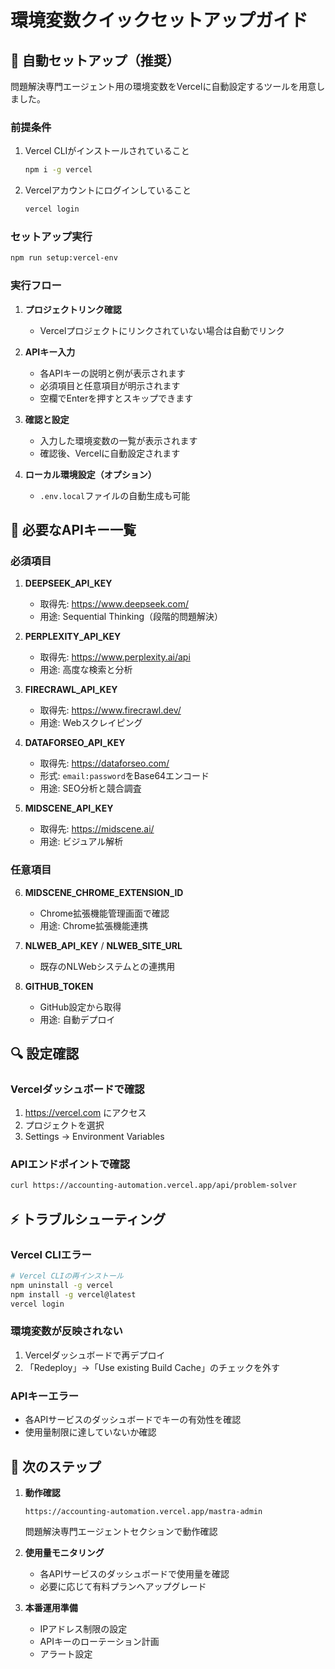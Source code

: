 # 環境変数クイックセットアップガイド

## 🚀 自動セットアップ（推奨）

問題解決専門エージェント用の環境変数をVercelに自動設定するツールを用意しました。

### 前提条件

1. Vercel CLIがインストールされていること
   ```bash
   npm i -g vercel
   ```

2. Vercelアカウントにログインしていること
   ```bash
   vercel login
   ```

### セットアップ実行

```bash
npm run setup:vercel-env
```

### 実行フロー

1. **プロジェクトリンク確認**
   - Vercelプロジェクトにリンクされていない場合は自動でリンク

2. **APIキー入力**
   - 各APIキーの説明と例が表示されます
   - 必須項目と任意項目が明示されます
   - 空欄でEnterを押すとスキップできます

3. **確認と設定**
   - 入力した環境変数の一覧が表示されます
   - 確認後、Vercelに自動設定されます

4. **ローカル環境設定（オプション）**
   - `.env.local`ファイルの自動生成も可能

## 📝 必要なAPIキー一覧

### 必須項目

1. **DEEPSEEK_API_KEY**
   - 取得先: https://www.deepseek.com/
   - 用途: Sequential Thinking（段階的問題解決）

2. **PERPLEXITY_API_KEY**
   - 取得先: https://www.perplexity.ai/api
   - 用途: 高度な検索と分析

3. **FIRECRAWL_API_KEY**
   - 取得先: https://www.firecrawl.dev/
   - 用途: Webスクレイピング

4. **DATAFORSEO_API_KEY**
   - 取得先: https://dataforseo.com/
   - 形式: `email:password`をBase64エンコード
   - 用途: SEO分析と競合調査

5. **MIDSCENE_API_KEY**
   - 取得先: https://midscene.ai/
   - 用途: ビジュアル解析

### 任意項目

6. **MIDSCENE_CHROME_EXTENSION_ID**
   - Chrome拡張機能管理画面で確認
   - 用途: Chrome拡張機能連携

7. **NLWEB_API_KEY** / **NLWEB_SITE_URL**
   - 既存のNLWebシステムとの連携用

8. **GITHUB_TOKEN**
   - GitHub設定から取得
   - 用途: 自動デプロイ

## 🔍 設定確認

### Vercelダッシュボードで確認
1. https://vercel.com にアクセス
2. プロジェクトを選択
3. Settings → Environment Variables

### APIエンドポイントで確認
```bash
curl https://accounting-automation.vercel.app/api/problem-solver
```

## ⚡ トラブルシューティング

### Vercel CLIエラー
```bash
# Vercel CLIの再インストール
npm uninstall -g vercel
npm install -g vercel@latest
vercel login
```

### 環境変数が反映されない
1. Vercelダッシュボードで再デプロイ
2. 「Redeploy」→「Use existing Build Cache」のチェックを外す

### APIキーエラー
- 各APIサービスのダッシュボードでキーの有効性を確認
- 使用量制限に達していないか確認

## 📌 次のステップ

1. **動作確認**
   ```
   https://accounting-automation.vercel.app/mastra-admin
   ```
   問題解決専門エージェントセクションで動作確認

2. **使用量モニタリング**
   - 各APIサービスのダッシュボードで使用量を確認
   - 必要に応じて有料プランへアップグレード

3. **本番運用準備**
   - IPアドレス制限の設定
   - APIキーのローテーション計画
   - アラート設定